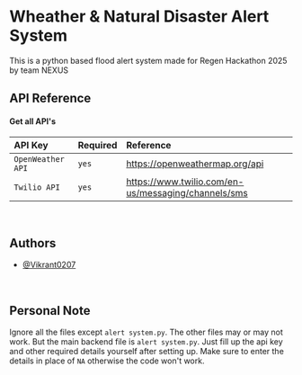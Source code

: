 # Wheather & Natural Disaster Alert System

This is a python based flood alert system made for Regen Hackathon 2025 by team NEXUS



## API Reference

#### Get all API's
| API Key | Required     | Reference               |
| :-------- | :------- | :------------------------- |
| `OpenWeather API` | `yes` | https://openweathermap.org/api |
| `Twilio API`| `yes` | https://www.twilio.com/en-us/messaging/channels/sms |


<br>


## Authors

- [@Vikrant0207](https://github.com/Vikrant0207)


<br>

## Personal Note

Ignore all the files except `alert system.py`. The other files may or may not work. But the main backend file is `alert system.py`. Just fill up the api key and other required details yourself after setting up. Make sure to enter the details in place of `NA` otherwise the code won't work.
